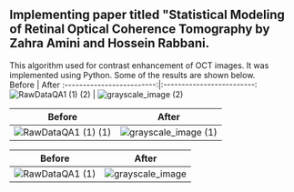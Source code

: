 ## Implementing paper titled "Statistical Modeling of Retinal Optical Coherence Tomography by Zahra Amini and Hossein Rabbani.

This algorithm used for contrast enhancement of OCT images. It was implemented using Python. Some of the results are shown below.  
Before          |  After
:-------------------------:|:-------------------------:
![RawDataQA1 (1) (2)](https://github.com/oshanyalegama/OCT-Paper-Implementation/assets/110217717/5d594f42-63db-4c68-8a62-c4c9359429c8)      |  ![grayscale_image (2)](https://github.com/oshanyalegama/OCT-Paper-Implementation/assets/110217717/a211424c-c853-4b23-b7c0-f47dd0dcefa9)

Before          |  After
:-------------------------:|:-------------------------:
![RawDataQA1 (1) (1)](https://github.com/oshanyalegama/OCT-Paper-Implementation/assets/110217717/4686b988-9732-47d9-83a6-1ee73513fa9d)|   ![grayscale_image (1)](https://github.com/oshanyalegama/OCT-Paper-Implementation/assets/110217717/360b980b-71ce-4d3b-b459-14cce66d977f) 

Before          |  After
:-------------------------:|:-------------------------:
![RawDataQA1 (1)](https://github.com/oshanyalegama/OCT-Paper-Implementation/assets/110217717/2b7cd1c9-d289-4131-8545-560b4d7ab459) |   ![grayscale_image](https://github.com/oshanyalegama/OCT-Paper-Implementation/assets/110217717/172a1058-6198-4996-aa01-ff40d8424811)

  


